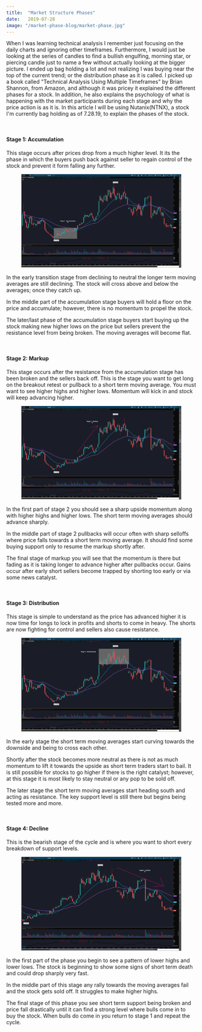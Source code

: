 ```yaml
---
title:  "Market Structure Phases"
date:   2019-07-28
image: "/market-phase-blog/market-phase.jpg"
---
```

When I was learning technical analysis I remember just focusing on the daily charts and ignoring other timeframes. Furthermore, I would just be looking at the series of candles to find a bullish engulfing, morning star, or piercing candle just to name a few without actually looking at the bigger picture. I ended up bag holding a lot and not realizing I was buying near the top of the current trend; or the distribution phase as it is called. I picked up a book called "Technical Analysis Using Multiple Timeframes" by Brian Shannon, from Amazon, and although it was pricey it explained the different phases for a stock. In addition, he also explains the psychology of what is happening with the market participants during each stage and why the price action is as it is. In this article I will be using Nutanix(NTNX), a stock I'm currently bag holding as of 7.28.19, to explain the phases of the stock.

<br>

#### Stage 1: Accumulation

This stage occurs after prices drop from a much higher level. It its the phase in which the buyers push back against seller to regain control of the stock and prevent it form falling any further.

<figure>
  <img src="/img/posts/market-phase-blog/ntnx1.png" class="blg-img" alt="Nutanix Accumulation Phase">
</figure>

In the early transition stage from declining to neutral the longer term moving averages are still declining. The stock will cross above and below the averages; once they catch up.

In the middle part of the accumulation stage buyers will hold a floor on the price and accumulate; however, there is no momentum to propel the stock.

The later/last phase of the accumulation stage buyers start buying up the stock making new higher lows on the price but sellers prevent the resistance level from being broken. The moving averages will become flat.

<br>

#### Stage 2: Markup

This stage occurs after the resistance from the accumulation stage has been broken and the sellers back off. This is the stage you want to get long on the breakout retest or pullback to a short term moving average. You must want to see higher highs and higher lows. Momentum will kick in and stock will keep advancing higher.

<figure>
  <img src="/img/posts/market-phase-blog/ntnx2.png" class="blg-img" alt="Nutanix Markup Phase">
</figure>

In the first part of stage 2 you should see a sharp upside momentum along with higher highs and higher lows. The short term moving averages should advance sharply.

In the middle part of stage 2 pullbacks will occur often with sharp selloffs where price falls towards a short term moving average. It should find some buying support only to resume the markup shortly after.

The final stage of markup you will see that the momentum is there but fading as it is taking longer to advance higher after pullbacks occur. Gains occur after early short sellers become trapped by shorting too early or via some news catalyst.

<br>

#### Stage 3: Distribution

This stage is simple to understand as the price has advanced higher it is now time for longs to lock in profits and shorts to come in heavy. The shorts are now fighting for control and sellers also cause resistance.

<figure>
  <img src="/img/posts/market-phase-blog/ntnx3.png" class="blg-img" alt="Nutanix Distribution Phase">
</figure>

In the early stage the short term moving averages start curving towards the downside and being to cross each other.

Shortly after the stock becomes more neutral as there is not as much momentum to lift it towards the upside as short term traders start to bail. It is still possible for stocks to go higher if there is the right catalyst; however, at this stage it is most likely to stay neutral or any pop to be sold off.

The later stage the short term moving averages start heading south and acting as resistance. The key support level is still there but begins being tested more and more.

<br>

#### Stage 4: Decline

This is the bearish stage of the cycle and is where you want to short every breakdown of support levels.

<figure>
  <img src="/img/posts/market-phase-blog/ntnx4.png" class="blg-img" alt="Nutanix Decline Phase">
</figure>

In the first part of the phase you begin to see a pattern of lower highs and lower lows. The stock is beginning to show some signs of short term death and could drop sharply very fast.

In the middle part of this stage any rally towards the moving averages fail and the stock gets sold off. It struggles to make higher highs.

The final stage of this phase you see short term support being broken and price fall drastically until it can find a strong level where bulls come in to buy the stock. When bulls do come in you return to stage 1 and repeat the cycle.

<br>
